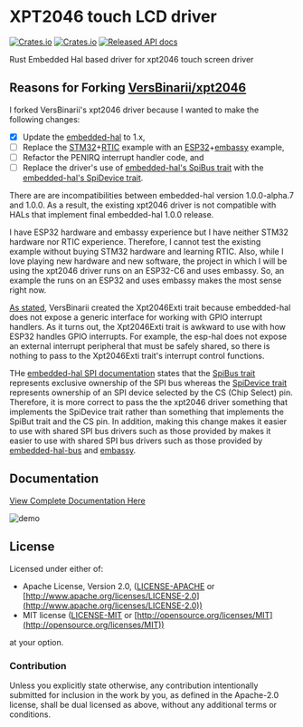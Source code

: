 # XPT2046 touch LCD driver

[![Crates.io](https://img.shields.io/crates/d/xpt2046.svg)](https://crates.io/crates/xpt2046)
[![Crates.io](https://img.shields.io/crates/v/xpt2046.svg)](https://crates.io/crates/xpt2046)
[![Released API docs](https://docs.rs/xpt2046/badge.svg)](https://docs.rs/xpt2046)

Rust Embedded Hal based driver for xpt2046 touch screen driver

## Reasons for Forking [VersBinarii/xpt2046](https://github.com/VersBinarii/xpt2046)

I forked VersBinarii's xpt2046 driver because I wanted to make the following changes:

- [x] Update the [embedded-hal](https://github.com/rust-embedded/embedded-hal/tree/master/embedded-hal) to 1.x,
- [ ] Replace the [STM32](https://github.com/stm32-rs/stm32f4xx-hal)+[RTIC](https://github.com/rtic-rs/rtic) example with an [ESP32](https://github.com/esp-rs/esp-hal)+[embassy](https://github.com/embassy-rs/embassy) example,
- [ ] Refactor the PENIRQ interrupt handler code, and
- [ ] Replace the driver's use of [embedded-hal's SpiBus trait](https://docs.esp-rs.org/esp-idf-hal/embedded_hal/spi/trait.SpiBus.html) with the [embedded-hal's SpiDevice trait](https://docs.esp-rs.org/esp-idf-hal/embedded_hal/spi/trait.SpiDevice.html).

There are are incompatibilities between embedded-hal version 1.0.0-alpha.7 and 1.0.0. As a result, the existing xpt2046 driver is not compatible with HALs that implement final embedded-hal 1.0.0 release.

I have ESP32 hardware and embassy experience but I have neither STM32 hardware nor RTIC experience. Therefore, I cannot test the existing example without buying STM32 hardware and learning RTIC. Also, while I love playing new hardware and new software, the project in which I will be using the xpt2046 driver runs on an ESP32-C6 and uses embassy. So, an example the runs on an ESP32 and uses embassy makes the most sense right now.

[As stated](https://github.com/VersBinarii/xpt2046/blob/v0.3.0/src/exti_pin.rs), VersBinarii created the Xpt2046Exti trait because embedded-hal does not expose a generic interface for working with GPIO interrupt handlers. As it turns out, the Xpt2046Exti trait is awkward to use with how ESP32 handles GPIO interrupts. For example, the esp-hal does not expose an external interrupt peripheral that must be safely shared, so there is nothing to pass to the Xpt2046Exti trait's interrupt control functions.

THe [embedded-hal SPI documentation](https://docs.rs/embedded-hal/latest/embedded_hal/spi/index.html) states that the [SpiBus trait](https://docs.rs/embedded-hal/latest/embedded_hal/spi/trait.SpiBus.html) represents exclusive ownership of the SPI bus whereas the [SpiDevice trait](https://docs.rs/embedded-hal/latest/embedded_hal/spi/trait.SpiDevice.html) represents ownership of an SPI device selected by the CS (Chip Select) pin. Therefore, it is more correct to pass the the xpt2046 driver something that implements the SpiDevice trait rather than something that implements the SpiBut trait and the CS pin. In addition, making this change makes it easier to use with shared SPI bus drivers such as those provided by makes it easier to use with shared SPI bus drivers such as those provided by [embedded-hal-bus](https://docs.rs/embedded-hal-bus/latest/embedded_hal_bus/spi/index.html) and [embassy](https://docs.rs/embassy-embedded-hal/latest/embassy_embedded_hal/shared_bus/index.html).

## Documentation

[View Complete Documentation Here](https://docs.rs/xpt2046)

![demo](touch_rust.png)

## License

Licensed under either of:

- Apache License, Version 2.0, ([LICENSE-APACHE](LICENSE-APACHE) or [http://www.apache.org/licenses/LICENSE-2.0](http://www.apache.org/licenses/LICENSE-2.0))
- MIT license ([LICENSE-MIT](LICENSE-MIT) or [http://opensource.org/licenses/MIT](http://opensource.org/licenses/MIT))

at your option.

### Contribution

Unless you explicitly state otherwise, any contribution intentionally submitted for inclusion in the work by you, as defined in the Apache-2.0 license, shall be dual licensed as above, without any additional terms or conditions.
